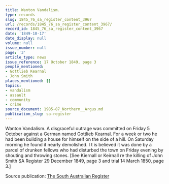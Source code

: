 ```yaml
---
title: Wanton Vandalism.
type: records
slug: 1845_76_sa_register_content_3967
url: /records/1845_76_sa_register_content_3967/
record_id: 1845_76_sa_register_content_3967
date: '1849-10-17'
date_display: null
volume: null
issue_number: null
page: '3'
article_type: news
issue_reference: 17 October 1849, page 3
people_mentioned:
- Gottlieb Kearnal
- John Smith
places_mentioned: []
topics:
- vandalism
- assault
- community
- crime
source_document: 1985-87_Northern__Argus.md
publication_slug: sa-register
---
```


Wanton Vandalism.  A disgraceful outrage was committed on Friday 5 October against a German named Gottlieb Kearnal.  For a week or two he had been building a house for himself on the side of a hill.  On Saturday morning he found it nearly demolished.  I t is believed it was done by a parcel of drunken fellows who had disturbed the town on Friday evening by shouting and throwing stones.  [See Kiernall or Keirnall re the killing of John Smith SA Register 29 December 1849, page 3 and trial 14 March 1850, page 3.]

Source publication: [The South Australian Register](/publications/sa-register/)
